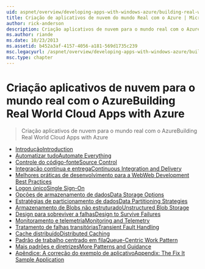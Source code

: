 ```yaml
---
uid: aspnet/overview/developing-apps-with-windows-azure/building-real-world-cloud-apps-with-windows-azure/index
title: Criação de aplicativos de nuvem do mundo Real com o Azure | Microsoft Docs
author: rick-anderson
description: Criação aplicativos de nuvem para o mundo real com o Azure
ms.author: riande
ms.date: 10/23/2013
ms.assetid: b452a3af-4157-4056-a181-569d1735c239
msc.legacyurl: /aspnet/overview/developing-apps-with-windows-azure/building-real-world-cloud-apps-with-windows-azure
msc.type: chapter
---
```

<a name="building-real-world-cloud-apps-with-azure"></a><span data-ttu-id="c88c4-103">Criação aplicativos de nuvem para o mundo real com o Azure</span><span class="sxs-lookup"><span data-stu-id="c88c4-103">Building Real World Cloud Apps with Azure</span></span>
====================
> <span data-ttu-id="c88c4-104">Criação aplicativos de nuvem para o mundo real com o Azure</span><span class="sxs-lookup"><span data-stu-id="c88c4-104">Building Real World Cloud Apps with Azure</span></span>


- [<span data-ttu-id="c88c4-105">Introdução</span><span class="sxs-lookup"><span data-stu-id="c88c4-105">Introduction</span></span>](introduction.md)
- [<span data-ttu-id="c88c4-106">Automatizar tudo</span><span class="sxs-lookup"><span data-stu-id="c88c4-106">Automate Everything</span></span>](automate-everything.md)
- [<span data-ttu-id="c88c4-107">Controle do código-fonte</span><span class="sxs-lookup"><span data-stu-id="c88c4-107">Source Control</span></span>](source-control.md)
- [<span data-ttu-id="c88c4-108">Integração contínua e entrega</span><span class="sxs-lookup"><span data-stu-id="c88c4-108">Continuous Integration and Delivery</span></span>](continuous-integration-and-continuous-delivery.md)
- [<span data-ttu-id="c88c4-109">Melhores práticas de desenvolvimento para a Web</span><span class="sxs-lookup"><span data-stu-id="c88c4-109">Web Development Best Practices</span></span>](web-development-best-practices.md)
- [<span data-ttu-id="c88c4-110">Logon único</span><span class="sxs-lookup"><span data-stu-id="c88c4-110">Single Sign-On</span></span>](single-sign-on.md)
- [<span data-ttu-id="c88c4-111">Opções de armazenamento de dados</span><span class="sxs-lookup"><span data-stu-id="c88c4-111">Data Storage Options</span></span>](data-storage-options.md)
- [<span data-ttu-id="c88c4-112">Estratégias de particionamento de dados</span><span class="sxs-lookup"><span data-stu-id="c88c4-112">Data Partitioning Strategies</span></span>](data-partitioning-strategies.md)
- [<span data-ttu-id="c88c4-113">Armazenamento de Blobs não estruturado</span><span class="sxs-lookup"><span data-stu-id="c88c4-113">Unstructured Blob Storage</span></span>](unstructured-blob-storage.md)
- [<span data-ttu-id="c88c4-114">Design para sobreviver a falhas</span><span class="sxs-lookup"><span data-stu-id="c88c4-114">Design to Survive Failures</span></span>](design-to-survive-failures.md)
- [<span data-ttu-id="c88c4-115">Monitoramento e telemetria</span><span class="sxs-lookup"><span data-stu-id="c88c4-115">Monitoring and Telemetry</span></span>](monitoring-and-telemetry.md)
- [<span data-ttu-id="c88c4-116">Tratamento de falhas transitórias</span><span class="sxs-lookup"><span data-stu-id="c88c4-116">Transient Fault Handling</span></span>](transient-fault-handling.md)
- [<span data-ttu-id="c88c4-117">Cache distribuído</span><span class="sxs-lookup"><span data-stu-id="c88c4-117">Distributed Caching</span></span>](distributed-caching.md)
- [<span data-ttu-id="c88c4-118">Padrão de trabalho centrado em fila</span><span class="sxs-lookup"><span data-stu-id="c88c4-118">Queue-Centric Work Pattern</span></span>](queue-centric-work-pattern.md)
- [<span data-ttu-id="c88c4-119">Mais padrões e diretrizes</span><span class="sxs-lookup"><span data-stu-id="c88c4-119">More Patterns and Guidance</span></span>](more-patterns-and-guidance.md)
- [<span data-ttu-id="c88c4-120">Apêndice: A correção do exemplo de aplicativo</span><span class="sxs-lookup"><span data-stu-id="c88c4-120">Appendix: The Fix It Sample Application</span></span>](the-fix-it-sample-application.md)
